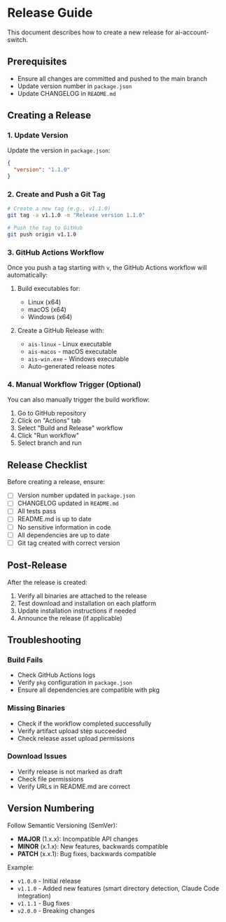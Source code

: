 # Release Guide

This document describes how to create a new release for ai-account-switch.

## Prerequisites

- Ensure all changes are committed and pushed to the main branch
- Update version number in `package.json`
- Update CHANGELOG in `README.md`

## Creating a Release

### 1. Update Version

Update the version in `package.json`:

```json
{
  "version": "1.1.0"
}
```

### 2. Create and Push a Git Tag

```bash
# Create a new tag (e.g., v1.1.0)
git tag -a v1.1.0 -m "Release version 1.1.0"

# Push the tag to GitHub
git push origin v1.1.0
```

### 3. GitHub Actions Workflow

Once you push a tag starting with `v`, the GitHub Actions workflow will automatically:

1. Build executables for:
   - Linux (x64)
   - macOS (x64)
   - Windows (x64)

2. Create a GitHub Release with:
   - `ais-linux` - Linux executable
   - `ais-macos` - macOS executable
   - `ais-win.exe` - Windows executable
   - Auto-generated release notes

### 4. Manual Workflow Trigger (Optional)

You can also manually trigger the build workflow:

1. Go to GitHub repository
2. Click on "Actions" tab
3. Select "Build and Release" workflow
4. Click "Run workflow"
5. Select branch and run

## Release Checklist

Before creating a release, ensure:

- [ ] Version number updated in `package.json`
- [ ] CHANGELOG updated in `README.md`
- [ ] All tests pass
- [ ] README.md is up to date
- [ ] No sensitive information in code
- [ ] All dependencies are up to date
- [ ] Git tag created with correct version

## Post-Release

After the release is created:

1. Verify all binaries are attached to the release
2. Test download and installation on each platform
3. Update installation instructions if needed
4. Announce the release (if applicable)

## Troubleshooting

### Build Fails

- Check GitHub Actions logs
- Verify `pkg` configuration in `package.json`
- Ensure all dependencies are compatible with pkg

### Missing Binaries

- Check if the workflow completed successfully
- Verify artifact upload step succeeded
- Check release asset upload permissions

### Download Issues

- Verify release is not marked as draft
- Check file permissions
- Verify URLs in README.md are correct

## Version Numbering

Follow Semantic Versioning (SemVer):

- **MAJOR** (1.x.x): Incompatible API changes
- **MINOR** (x.1.x): New features, backwards compatible
- **PATCH** (x.x.1): Bug fixes, backwards compatible

Example:
- `v1.0.0` - Initial release
- `v1.1.0` - Added new features (smart directory detection, Claude Code integration)
- `v1.1.1` - Bug fixes
- `v2.0.0` - Breaking changes
